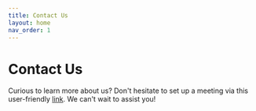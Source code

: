 ```yaml
---
title: Contact Us
layout: home
nav_order: 1
---
```


# Contact Us

Curious to learn more about us? Don't hesitate to set up a meeting via this user-friendly [link](https://calendly.com/ypr-nikhil/15-minute-meeting). We can't wait to assist you!



